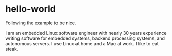 # hello-world
Following the example to be nice.

I am an embedded Linux software engineer with nearly 30 years experience writing software for embedded systems, backend processing systems, and autonomous servers. I use Linux at home and a Mac at work. I like to eat steak.

